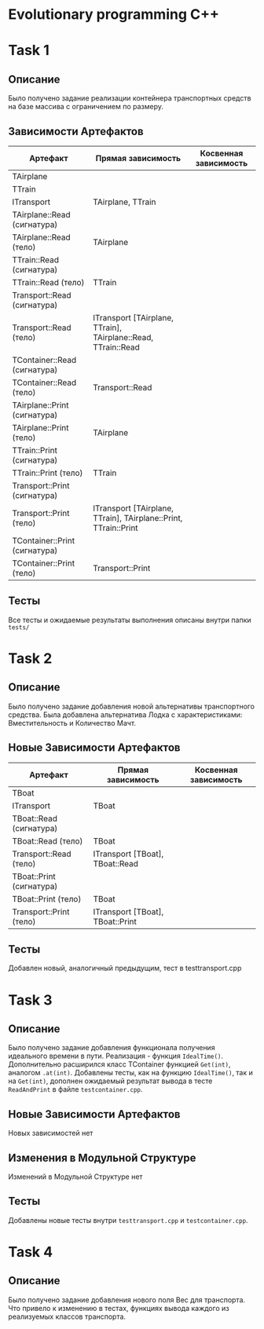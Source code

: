 # Evolutionary programming C++

# Task 1

## Описание

Было получено задание реализации контейнера транспортных средств на базе массива с ограничением по размеру.

## Зависимости Артефактов

| Артефакт | Прямая зависимость | Косвенная зависимость |
|-------------|-------------|-------------|
|TAirplane|||
|TTrain|||
|ITransport|TAirplane, TTrain||
|TAirplane::Read (сигнатура)|||
|TAirplane::Read (тело)|TAirplane||
|TTrain::Read (сигнатура)|||
|TTrain::Read (тело)|TTrain||
|Transport::Read (сигнатура)|||
|Transport::Read (тело)|ITransport [TAirplane, TTrain], TAirplane::Read, TTrain::Read||
|TContainer::Read (сигнатура)|||
|TContainer::Read (тело)|Transport::Read||
|TAirplane::Print (сигнатура)|||
|TAirplane::Print (тело)|TAirplane||
|TTrain::Print (сигнатура)|||
|TTrain::Print (тело)|TTrain||
|Transport::Print (сигнатура)|||
|Transport::Print (тело)|ITransport [TAirplane, TTrain], TAirplane::Print, TTrain::Print||
|TContainer::Print (сигнатура)|||
|TContainer::Print (тело)|Transport::Print||

## Тесты

Все тесты и ожидаемые результаты выполнения описаны внутри папки `tests/`

# Task 2

## Описание

Было получено задание добавления новой альтернативы транспортного средства.
Была добавлена альтернатива Лодка с характеристиками: Вместительность и Количество Мачт.

## Новые Зависимости Артефактов

| Артефакт | Прямая зависимость | Косвенная зависимость |
|-------------|-------------|-------------|
|TBoat||
|ITransport|TBoat||
|TBoat::Read (сигнатура)|||
|TBoat::Read (тело)|TBoat||
|Transport::Read (тело)|ITransport [TBoat], TBoat::Read||
|TBoat::Print (сигнатура)|||
|TBoat::Print (тело)|TBoat||
|Transport::Print (тело)|ITransport [TBoat], TBoat::Print||

## Тесты

Добавлен новый, аналогичный предыдущим, тест в testtransport.cpp 

# Task 3

## Описание

Было получено задание добавления функционала получения идеального времени в пути. Реализация - функция `IdealTime()`. Дополнительно расширился класс TContainer функцией `Get(int)`, аналогом `.at(int)`. Добавлены тесты, как на функцию `IdealTime()`, так и на `Get(int)`, дополнен ожидаемый результат вывода в тесте `ReadAndPrint` в файле `testcontainer.cpp`.

## Новые Зависимости Артефактов

Новых зависимостей нет

## Изменения в Модульной Структуре

Изменений в Модульной Структуре нет

## Тесты

Добавлены новые тесты внутри `testtransport.cpp` и `testcontainer.cpp`.

# Task 4

## Описание

Было получено задание добавления нового поля Вес для транспорта. Что привело к изменению в тестах, функциях вывода каждого из реализуемых классов транспорта.
